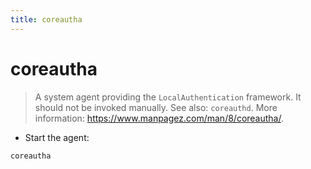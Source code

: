 ```yaml
---
title: coreautha
---
```

# coreautha

> A system agent providing the `LocalAuthentication` framework.
> It should not be invoked manually. See also: `coreauthd`.
> More information: <https://www.manpagez.com/man/8/coreautha/>.

- Start the agent:

`coreautha`
